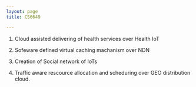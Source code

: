 ```yaml
---
layout: page
title: CS6649

---
```


1. Cloud assisted delivering of health services over Health IoT

2. Sofeware defined virtual caching machanism over NDN

3. Creation of Social network of IoTs

4. Traffic aware rescource allocation and scheduring over GEO distribution cloud.
